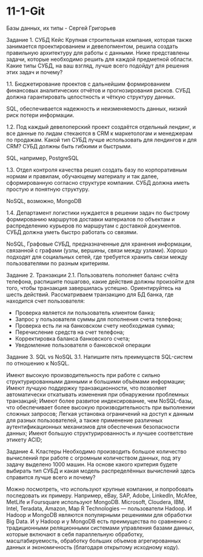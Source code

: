 # 11-1-Git

Базы данных, их типы - Сергей Григорьев

Задание 1. СУБД
Кейс
Крупная строительная компания, которая также занимается проектированием и девелопментом, решила создать правильную архитектуру для работы с данными. Ниже представлены задачи, которые необходимо решить для каждой предметной области.
Какие типы СУБД, на ваш взгляд, лучше всего подойдут для решения этих задач и почему?

1.1. Бюджетирование проектов с дальнейшим формированием финансовых аналитических отчётов и прогнозирования рисков. СУБД должна гарантировать целостность и чёткую структуру данных.

SQL, обеспечивается надежность и неизменяемость данных, низкий риск потери информации.

1.2. Под каждый девелоперский проект создаётся отдельный лендинг, и все данные по лидам стекаются в CRM к маркетологам и менеджерам по продажам. Какой тип СУБД лучше использовать для лендингов и для CRM? СУБД должны быть гибкими и быстрыми.

SQL, например, PostgreSQL

1.3. Отдел контроля качества решил создать базу по корпоративным нормам и правилам, обучающему материалу и так далее, сформированную согласно структуре компании. СУБД должна иметь простую и понятную структуру.

NoSQL, возможно, MongoDB

1.4. Департамент логистики нуждается в решении задач по быстрому формированию маршрутов доставки материалов по объектам и распределению курьеров по маршрутам с доставкой документов. СУБД должна уметь быстро работать со связями.

NoSQL, Графовые СУБД, предназначенные для хранения информации, связанной с графами (узлы, вершины, связи между узлами). Хорошо подходят для социальных сетей, где требуется хранить связи между пользователями по разным критериям.

Задание 2. Транзакции
2.1. Пользователь пополняет баланс счёта телефона, распишите пошагово, какие действия должны произойти для того, чтобы транзакция завершилась успешно. Ориентируйтесь на шесть действий.
Рассматриваем транзакцию для БД банка, где находится счет пользователя:
- Проверка является ли пользователь клиентом банка;
- Запрос у пользователя суммы для пополнения счета телефона;
- Проверка есть ли на банковском счету необходимая сумма;
- Перечисление средств на счет телефона;
- Корректировка баланса банковского счета;
- Уведомление пользователя о банковской операции

Задание 3. SQL vs NoSQL
3.1. Напишите пять преимуществ SQL-систем по отношению к NoSQL.

Имеют высокую производительность при работе с сильно структурированными данными и большими объёмами информации;
Имеют лучшую поддержку транзакционности, что позволяет автоматически откатывать изменения при обнаружении проблемных транзакций;
Имеют более развитое индексирование, чем NoSQL-базы, что обеспечивает более высокую производительность при выполнении сложных запросов;
Легкая установка ограничений на доступ к данным для разных пользователей, а также применение различных аутентификационных механизмов для обеспечения безопасности данных;
Имеют большую структурированность и лучшее соответствие этикету ACID;

Задание 4. Кластеры
Необходимо производить большое количество вычислений при работе с огромным количеством данных, под эту задачу выделено 1000 машин.
На основе какого критерия будете выбирать тип СУБД и какая модель распределённых вычислений здесь справится лучше всего и почему?

Можно посмотреть, что используют крупные компании, и попробовать последовать их примеру. Например, eBay, SAP, Adobe, LinkedIn, McAfee, MetLife и Foursquare используют MongoDB. Microsoft, Cloudera, IBM, Intel, Teradata, Amazon, Map R Technologies — пользователи Hadoop. И Hadoop и MongoDB являются популярными решениями для обработки Big Data. И у Hadoop и у MongoDB есть преимущества по сравнению с традиционными реляционными системами управления базами данных, которые включают в себя параллельную обработку, масштабируемость, обработку больших объемов агрегированных данных и экономичность (благодаря открытому исходному коду).
